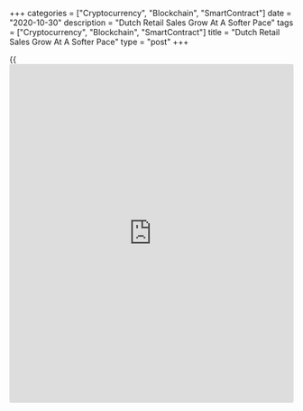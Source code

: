 +++
categories = ["Cryptocurrency", "Blockchain", "SmartContract"]
date = "2020-10-30"
description = "Dutch Retail Sales Grow At A Softer Pace"
tags = ["Cryptocurrency", "Blockchain", "SmartContract"]
title = "Dutch Retail Sales Grow At A Softer Pace"
type = "post"
+++

{{<iframe id="large-banner" src="https://www.bounty.group/#slide=3.0" width="100%" height="600" scrolling="no" style="border: 0px solid rgb(216, 221, 230); border-radius: 3px;">}}

Dutch retail sales grew at a softer pace in September, figures from the
Central Bureau of Statistics showed on Friday.

Retail sales grew 7.6 percent year-on-year in September, after a 10.4
percent increase in August.

On a working day adjusted basis, sales rose 10.2 percent from last year.

Sales of food and non-food sector increased by 5.5 percent and 6.2
percent, respectively, in September.

Sales of shops in DIY, kitchens and floors, furniture and home
furnishings, recreation goods, shops selling consumer electronics and
white goods, and drugstores increased in September, the agency said.

Online sales gained 34.8 percent compared to the same month last year.

The retail sales volume increased 5.5 percent in September.

For comments and feedback [contact](https://www.playgroundfx.com/contact/): editorial@rtt[news](https://www.letsplayfx.com/blog/forex-news-website/).com

[Economic News][1]

 **What parts of the world are seeing the best (and worst) economic
performances lately? Click[here][2] to check out our [Econ Scorecard][2]
and find out! See up-to-the-moment [ranking](https://www.playgroundfx.com/blog/crypto-exchange-ranking/)s for the best and worst
performers in [GDP][3], [unemployment rate][4], [inflation][5] and much
more.**

   1. www.rtt[news](https://www.letsplayfx.com/blog/forex-news-website/).com/Content/EconomicNews.aspx
   2. www.rtt[news](https://www.letsplayfx.com/blog/forex-news-website/).com/economic-scorecard/world-rank/industrial-production/highest-performance.aspx
   3. www.rtt[news](https://www.letsplayfx.com/blog/forex-news-website/).com/economic-scorecard/world-rank/GDP/highest-performance.aspx
   4. www.rtt[news](https://www.letsplayfx.com/blog/forex-news-website/).com/economic-scorecard/world-rank/unemployment-rate/lowest-performance.aspx
   5. www.rtt[news](https://www.letsplayfx.com/blog/forex-news-website/).com/economic-scorecard/world-rank/CPI/highest-performance.aspx